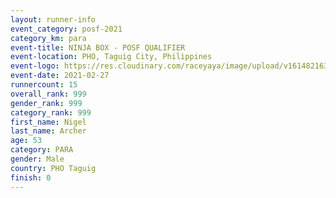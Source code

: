 ```yaml
--- 
layout: runner-info 
event_category: posf-2021 
category_km: para 
event-title: NINJA BOX - POSF QUALIFIER 
event-location: PHO, Taguig City, Philippines 
event-logo: https://res.cloudinary.com/raceyaya/image/upload/v1614821630/logo/2021/NINJA_BOX_POSF_QUALIFIERS_rh9bqm.png 
event-date: 2021-02-27 
runnercount: 15
overall_rank: 999
gender_rank: 999
category_rank: 999
first_name: Nigel
last_name: Archer
age: 53
category: PARA
gender: Male
country: PHO Taguig
finish: 0
--- 
```

